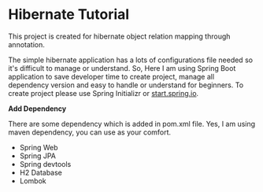 # Hibernate Tutorial

This project is created for hibernate object relation mapping through annotation. 

The simple hibernate application has a lots of configurations file needed so it's difficult to manage or understand. So,
Here I am using Spring Boot application to save developer time to create project, manage all dependency version and easy to handle or understand for beginners. To create project please use Spring Initializr or [start.spring.io](https://start.spring.io/).

**Add Dependency**

There are some dependency which is added in pom.xml file. Yes, I am using maven dependency, you can use as your comfort.

* Spring Web
* Spring JPA 
* Spring devtools
* H2 Database
* Lombok

